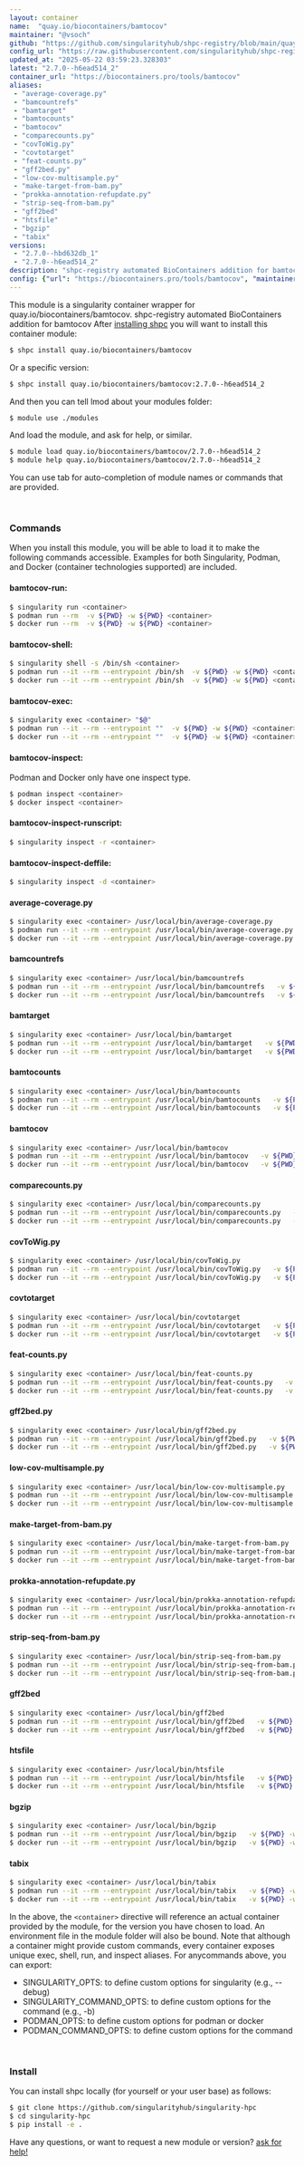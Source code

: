 ```yaml
---
layout: container
name:  "quay.io/biocontainers/bamtocov"
maintainer: "@vsoch"
github: "https://github.com/singularityhub/shpc-registry/blob/main/quay.io/biocontainers/bamtocov/container.yaml"
config_url: "https://raw.githubusercontent.com/singularityhub/shpc-registry/main/quay.io/biocontainers/bamtocov/container.yaml"
updated_at: "2025-05-22 03:59:23.328303"
latest: "2.7.0--h6ead514_2"
container_url: "https://biocontainers.pro/tools/bamtocov"
aliases:
 - "average-coverage.py"
 - "bamcountrefs"
 - "bamtarget"
 - "bamtocounts"
 - "bamtocov"
 - "comparecounts.py"
 - "covToWig.py"
 - "covtotarget"
 - "feat-counts.py"
 - "gff2bed.py"
 - "low-cov-multisample.py"
 - "make-target-from-bam.py"
 - "prokka-annotation-refupdate.py"
 - "strip-seq-from-bam.py"
 - "gff2bed"
 - "htsfile"
 - "bgzip"
 - "tabix"
versions:
 - "2.7.0--hbd632db_1"
 - "2.7.0--h6ead514_2"
description: "shpc-registry automated BioContainers addition for bamtocov"
config: {"url": "https://biocontainers.pro/tools/bamtocov", "maintainer": "@vsoch", "description": "shpc-registry automated BioContainers addition for bamtocov", "latest": {"2.7.0--h6ead514_2": "sha256:1afe525fc47c74c94e1588ebf5fb64a1ba0c3087b04cf86f6b3b56bb32224099"}, "tags": {"2.7.0--hbd632db_1": "sha256:adaf35c67d230809d289ee9efee15906fbcb62b9e39c3aadb631e70e54f648d8", "2.7.0--h6ead514_2": "sha256:1afe525fc47c74c94e1588ebf5fb64a1ba0c3087b04cf86f6b3b56bb32224099"}, "docker": "quay.io/biocontainers/bamtocov", "aliases": {"average-coverage.py": "/usr/local/bin/average-coverage.py", "bamcountrefs": "/usr/local/bin/bamcountrefs", "bamtarget": "/usr/local/bin/bamtarget", "bamtocounts": "/usr/local/bin/bamtocounts", "bamtocov": "/usr/local/bin/bamtocov", "comparecounts.py": "/usr/local/bin/comparecounts.py", "covToWig.py": "/usr/local/bin/covToWig.py", "covtotarget": "/usr/local/bin/covtotarget", "feat-counts.py": "/usr/local/bin/feat-counts.py", "gff2bed.py": "/usr/local/bin/gff2bed.py", "low-cov-multisample.py": "/usr/local/bin/low-cov-multisample.py", "make-target-from-bam.py": "/usr/local/bin/make-target-from-bam.py", "prokka-annotation-refupdate.py": "/usr/local/bin/prokka-annotation-refupdate.py", "strip-seq-from-bam.py": "/usr/local/bin/strip-seq-from-bam.py", "gff2bed": "/usr/local/bin/gff2bed", "htsfile": "/usr/local/bin/htsfile", "bgzip": "/usr/local/bin/bgzip", "tabix": "/usr/local/bin/tabix"}}
---
```


This module is a singularity container wrapper for quay.io/biocontainers/bamtocov.
shpc-registry automated BioContainers addition for bamtocov
After [installing shpc](#install) you will want to install this container module:


```bash
$ shpc install quay.io/biocontainers/bamtocov
```

Or a specific version:

```bash
$ shpc install quay.io/biocontainers/bamtocov:2.7.0--h6ead514_2
```

And then you can tell lmod about your modules folder:

```bash
$ module use ./modules
```

And load the module, and ask for help, or similar.

```bash
$ module load quay.io/biocontainers/bamtocov/2.7.0--h6ead514_2
$ module help quay.io/biocontainers/bamtocov/2.7.0--h6ead514_2
```

You can use tab for auto-completion of module names or commands that are provided.

<br>

### Commands

When you install this module, you will be able to load it to make the following commands accessible.
Examples for both Singularity, Podman, and Docker (container technologies supported) are included.

#### bamtocov-run:

```bash
$ singularity run <container>
$ podman run --rm  -v ${PWD} -w ${PWD} <container>
$ docker run --rm  -v ${PWD} -w ${PWD} <container>
```

#### bamtocov-shell:

```bash
$ singularity shell -s /bin/sh <container>
$ podman run --it --rm --entrypoint /bin/sh  -v ${PWD} -w ${PWD} <container>
$ docker run --it --rm --entrypoint /bin/sh  -v ${PWD} -w ${PWD} <container>
```

#### bamtocov-exec:

```bash
$ singularity exec <container> "$@"
$ podman run --it --rm --entrypoint ""  -v ${PWD} -w ${PWD} <container> "$@"
$ docker run --it --rm --entrypoint ""  -v ${PWD} -w ${PWD} <container> "$@"
```

#### bamtocov-inspect:

Podman and Docker only have one inspect type.

```bash
$ podman inspect <container>
$ docker inspect <container>
```

#### bamtocov-inspect-runscript:

```bash
$ singularity inspect -r <container>
```

#### bamtocov-inspect-deffile:

```bash
$ singularity inspect -d <container>
```


#### average-coverage.py

```bash
$ singularity exec <container> /usr/local/bin/average-coverage.py
$ podman run --it --rm --entrypoint /usr/local/bin/average-coverage.py   -v ${PWD} -w ${PWD} <container> -c " $@"
$ docker run --it --rm --entrypoint /usr/local/bin/average-coverage.py   -v ${PWD} -w ${PWD} <container> -c " $@"
```


#### bamcountrefs

```bash
$ singularity exec <container> /usr/local/bin/bamcountrefs
$ podman run --it --rm --entrypoint /usr/local/bin/bamcountrefs   -v ${PWD} -w ${PWD} <container> -c " $@"
$ docker run --it --rm --entrypoint /usr/local/bin/bamcountrefs   -v ${PWD} -w ${PWD} <container> -c " $@"
```


#### bamtarget

```bash
$ singularity exec <container> /usr/local/bin/bamtarget
$ podman run --it --rm --entrypoint /usr/local/bin/bamtarget   -v ${PWD} -w ${PWD} <container> -c " $@"
$ docker run --it --rm --entrypoint /usr/local/bin/bamtarget   -v ${PWD} -w ${PWD} <container> -c " $@"
```


#### bamtocounts

```bash
$ singularity exec <container> /usr/local/bin/bamtocounts
$ podman run --it --rm --entrypoint /usr/local/bin/bamtocounts   -v ${PWD} -w ${PWD} <container> -c " $@"
$ docker run --it --rm --entrypoint /usr/local/bin/bamtocounts   -v ${PWD} -w ${PWD} <container> -c " $@"
```


#### bamtocov

```bash
$ singularity exec <container> /usr/local/bin/bamtocov
$ podman run --it --rm --entrypoint /usr/local/bin/bamtocov   -v ${PWD} -w ${PWD} <container> -c " $@"
$ docker run --it --rm --entrypoint /usr/local/bin/bamtocov   -v ${PWD} -w ${PWD} <container> -c " $@"
```


#### comparecounts.py

```bash
$ singularity exec <container> /usr/local/bin/comparecounts.py
$ podman run --it --rm --entrypoint /usr/local/bin/comparecounts.py   -v ${PWD} -w ${PWD} <container> -c " $@"
$ docker run --it --rm --entrypoint /usr/local/bin/comparecounts.py   -v ${PWD} -w ${PWD} <container> -c " $@"
```


#### covToWig.py

```bash
$ singularity exec <container> /usr/local/bin/covToWig.py
$ podman run --it --rm --entrypoint /usr/local/bin/covToWig.py   -v ${PWD} -w ${PWD} <container> -c " $@"
$ docker run --it --rm --entrypoint /usr/local/bin/covToWig.py   -v ${PWD} -w ${PWD} <container> -c " $@"
```


#### covtotarget

```bash
$ singularity exec <container> /usr/local/bin/covtotarget
$ podman run --it --rm --entrypoint /usr/local/bin/covtotarget   -v ${PWD} -w ${PWD} <container> -c " $@"
$ docker run --it --rm --entrypoint /usr/local/bin/covtotarget   -v ${PWD} -w ${PWD} <container> -c " $@"
```


#### feat-counts.py

```bash
$ singularity exec <container> /usr/local/bin/feat-counts.py
$ podman run --it --rm --entrypoint /usr/local/bin/feat-counts.py   -v ${PWD} -w ${PWD} <container> -c " $@"
$ docker run --it --rm --entrypoint /usr/local/bin/feat-counts.py   -v ${PWD} -w ${PWD} <container> -c " $@"
```


#### gff2bed.py

```bash
$ singularity exec <container> /usr/local/bin/gff2bed.py
$ podman run --it --rm --entrypoint /usr/local/bin/gff2bed.py   -v ${PWD} -w ${PWD} <container> -c " $@"
$ docker run --it --rm --entrypoint /usr/local/bin/gff2bed.py   -v ${PWD} -w ${PWD} <container> -c " $@"
```


#### low-cov-multisample.py

```bash
$ singularity exec <container> /usr/local/bin/low-cov-multisample.py
$ podman run --it --rm --entrypoint /usr/local/bin/low-cov-multisample.py   -v ${PWD} -w ${PWD} <container> -c " $@"
$ docker run --it --rm --entrypoint /usr/local/bin/low-cov-multisample.py   -v ${PWD} -w ${PWD} <container> -c " $@"
```


#### make-target-from-bam.py

```bash
$ singularity exec <container> /usr/local/bin/make-target-from-bam.py
$ podman run --it --rm --entrypoint /usr/local/bin/make-target-from-bam.py   -v ${PWD} -w ${PWD} <container> -c " $@"
$ docker run --it --rm --entrypoint /usr/local/bin/make-target-from-bam.py   -v ${PWD} -w ${PWD} <container> -c " $@"
```


#### prokka-annotation-refupdate.py

```bash
$ singularity exec <container> /usr/local/bin/prokka-annotation-refupdate.py
$ podman run --it --rm --entrypoint /usr/local/bin/prokka-annotation-refupdate.py   -v ${PWD} -w ${PWD} <container> -c " $@"
$ docker run --it --rm --entrypoint /usr/local/bin/prokka-annotation-refupdate.py   -v ${PWD} -w ${PWD} <container> -c " $@"
```


#### strip-seq-from-bam.py

```bash
$ singularity exec <container> /usr/local/bin/strip-seq-from-bam.py
$ podman run --it --rm --entrypoint /usr/local/bin/strip-seq-from-bam.py   -v ${PWD} -w ${PWD} <container> -c " $@"
$ docker run --it --rm --entrypoint /usr/local/bin/strip-seq-from-bam.py   -v ${PWD} -w ${PWD} <container> -c " $@"
```


#### gff2bed

```bash
$ singularity exec <container> /usr/local/bin/gff2bed
$ podman run --it --rm --entrypoint /usr/local/bin/gff2bed   -v ${PWD} -w ${PWD} <container> -c " $@"
$ docker run --it --rm --entrypoint /usr/local/bin/gff2bed   -v ${PWD} -w ${PWD} <container> -c " $@"
```


#### htsfile

```bash
$ singularity exec <container> /usr/local/bin/htsfile
$ podman run --it --rm --entrypoint /usr/local/bin/htsfile   -v ${PWD} -w ${PWD} <container> -c " $@"
$ docker run --it --rm --entrypoint /usr/local/bin/htsfile   -v ${PWD} -w ${PWD} <container> -c " $@"
```


#### bgzip

```bash
$ singularity exec <container> /usr/local/bin/bgzip
$ podman run --it --rm --entrypoint /usr/local/bin/bgzip   -v ${PWD} -w ${PWD} <container> -c " $@"
$ docker run --it --rm --entrypoint /usr/local/bin/bgzip   -v ${PWD} -w ${PWD} <container> -c " $@"
```


#### tabix

```bash
$ singularity exec <container> /usr/local/bin/tabix
$ podman run --it --rm --entrypoint /usr/local/bin/tabix   -v ${PWD} -w ${PWD} <container> -c " $@"
$ docker run --it --rm --entrypoint /usr/local/bin/tabix   -v ${PWD} -w ${PWD} <container> -c " $@"
```



In the above, the `<container>` directive will reference an actual container provided
by the module, for the version you have chosen to load. An environment file in the
module folder will also be bound. Note that although a container
might provide custom commands, every container exposes unique exec, shell, run, and
inspect aliases. For anycommands above, you can export:

 - SINGULARITY_OPTS: to define custom options for singularity (e.g., --debug)
 - SINGULARITY_COMMAND_OPTS: to define custom options for the command (e.g., -b)
 - PODMAN_OPTS: to define custom options for podman or docker
 - PODMAN_COMMAND_OPTS: to define custom options for the command

<br>

### Install

You can install shpc locally (for yourself or your user base) as follows:

```bash
$ git clone https://github.com/singularityhub/singularity-hpc
$ cd singularity-hpc
$ pip install -e .
```

Have any questions, or want to request a new module or version? [ask for help!](https://github.com/singularityhub/singularity-hpc/issues)